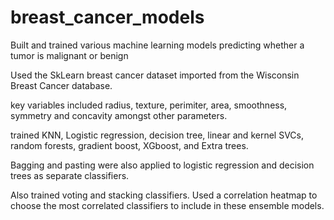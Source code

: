 # breast_cancer_models
Built and trained various machine learning models predicting whether a tumor is malignant or benign 


Used the SkLearn breast cancer dataset imported from the Wisconsin Breast Cancer database. 

key variables included radius, texture, perimiter, area, smoothness, symmetry and concavity amongst other parameters.

trained KNN, Logistic regression, decision tree, linear and kernel SVCs, random forests, gradient boost, XGboost, and Extra trees.

Bagging and pasting were also applied to logistic regression and decision trees as separate classifiers. 

Also trained voting and stacking classifiers. Used a correlation heatmap to choose the most correlated classifiers to include in these ensemble models. 
